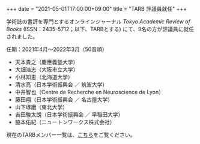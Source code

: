 +++
date = "2021-05-01T17:00:00+09:00"
title = "TARB 評議員就任"
+++

学術誌の書評を専門とするオンラインジャーナル *Tokyo Academic Review of Books* (ISSN：2435-5712；以下、TARBとする) にて、9名の方が評議員に就任されました。

任期：2021年4月〜2022年3月（50音順）
* 天本貴之（慶應義塾大学）
* 大畑浩志（大阪市立大学）
* 小林知恵（北海道大学）
* 清水亮（日本学術振興会 ／ 筑波大学）
* 中井智也（Centre de Recherche en Neuroscience de Lyon）
* 藤田翔（日本学術振興会 ／ 名古屋大学）
* 山下琢磨（東北大学）
* 吉田駿太朗（日本学術振興会 ／ 早稲田大学）
* 脇本佑紀（ニュートンワークス株式会社）

現在のTARBメンバー一覧は、[こちら](https://tarb.yamanami.tokyo/p/about.html)をご覧ください。
